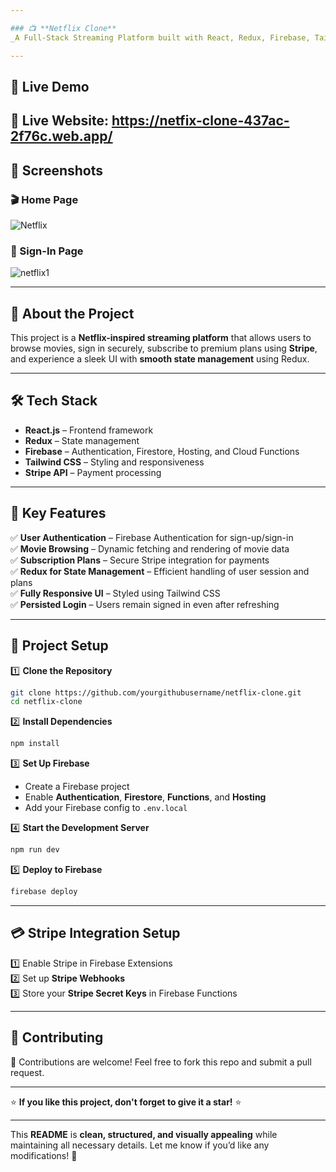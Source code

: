 ```yaml
---

### 📺 **Netflix Clone**  
_A Full-Stack Streaming Platform built with React, Redux, Firebase, Tailwind CSS, and Stripe_  

---
```


## 🚀 Live Demo  
🔗 **Live Website:** https://netfix-clone-437ac-2f76c.web.app/
---

## 📸 Screenshots  
### 🎬 Home Page  
![Netflix](https://github.com/user-attachments/assets/35e8b6e4-33f1-4df3-90d1-de43220ed27f)



### 🔐 Sign-In Page  
![netflix1](https://github.com/user-attachments/assets/8be8d42f-e349-4c75-a5a1-3af18e8bb876)



---

## 📖 **About the Project**  
This project is a **Netflix-inspired streaming platform** that allows users to browse movies, sign in securely, subscribe to premium plans using **Stripe**, and experience a sleek UI with **smooth state management** using Redux.  

---

## 🛠 **Tech Stack**  
- **React.js** – Frontend framework  
- **Redux** – State management  
- **Firebase** – Authentication, Firestore, Hosting, and Cloud Functions  
- **Tailwind CSS** – Styling and responsiveness  
- **Stripe API** – Payment processing  

---

## 🎯 **Key Features**  
✅ **User Authentication** – Firebase Authentication for sign-up/sign-in  
✅ **Movie Browsing** – Dynamic fetching and rendering of movie data  
✅ **Subscription Plans** – Secure Stripe integration for payments  
✅ **Redux for State Management** – Efficient handling of user session and plans  
✅ **Fully Responsive UI** – Styled using Tailwind CSS  
✅ **Persisted Login** – Users remain signed in even after refreshing  

---

## 📂 **Project Setup**  
1️⃣ **Clone the Repository**  
```bash
git clone https://github.com/yourgithubusername/netflix-clone.git
cd netflix-clone
```
2️⃣ **Install Dependencies**  
```bash
npm install
```
3️⃣ **Set Up Firebase**  
- Create a Firebase project  
- Enable **Authentication**, **Firestore**, **Functions**, and **Hosting**  
- Add your Firebase config to `.env.local`  

4️⃣ **Start the Development Server**  
```bash
npm run dev
```
5️⃣ **Deploy to Firebase**  
```bash
firebase deploy
```

---

## 💳 **Stripe Integration Setup**  
1️⃣ Enable Stripe in Firebase Extensions  
2️⃣ Set up **Stripe Webhooks**  
3️⃣ Store your **Stripe Secret Keys** in Firebase Functions  

---

## 📌 **Contributing**  
🙌 Contributions are welcome! Feel free to fork this repo and submit a pull request.  


---

⭐ **If you like this project, don't forget to give it a star!** ⭐  

---

This **README** is **clean, structured, and visually appealing** while maintaining all necessary details. Let me know if you’d like any modifications! 🚀
